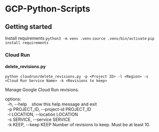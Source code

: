 # GCP-Python-Scripts

## Getting started
Install requirements
`python3 -m venv .venv`
`source .venv/bin/activate`
`pip install requirements`

### Cloud Run
#### delete_revisions.py
`python cloudrun/delete_revisions.py -p <Project ID> -l <Region> -s <Cloud Run Service Name> -k <Revisions to keep> `

Manage Google Cloud Run revisions.

options:<br/>
&nbsp;&nbsp;-h, --help&nbsp;&nbsp;&nbsp;&nbsp;show this help message and exit<br/>
&nbsp;&nbsp;-p PROJECT_ID, --project-id PROJECT_ID<br/>
&nbsp;&nbsp;-l LOCATION, --location LOCATION<br/>
&nbsp;&nbsp;-s SERVICE, --service SERVICE<br/>
&nbsp;&nbsp;-k KEEP, --keep KEEP  Number of revisions to keep. Must be at least 10.<br/>
